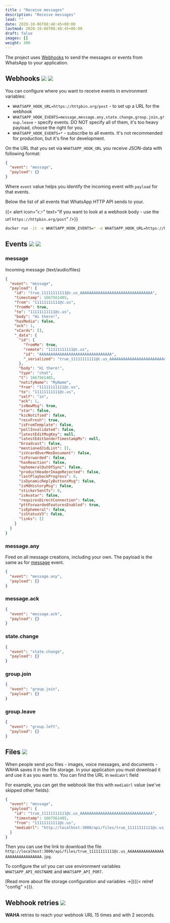 ```yaml
---
title : "Receive messages"
description: "Receive messages"
lead: ""
date: 2020-10-06T08:48:45+00:00
lastmod: 2020-10-06T08:48:45+00:00
draft: false
images: []
weight: 300
---
```


The project uses [Webhooks](https://en.wikipedia.org/wiki/Webhook) to send the messages or events from WhatsApp to your
application.

## Webhooks ![](/images/versions/core.png) ![](/images/versions/plus.png)

You can configure where you want to receive events in environment variables:

- `WHATSAPP_HOOK_URL=https://httpbin.org/post`  - to set up a URL for the webhook
- `WHATSAPP_HOOK_EVENTS=message,message.any,state.change,group.join,group.leave` - specify events. DO NOT specify all of
  them, it's too heavy payload, choose the right for you.
- `WHATSAPP_HOOK_EVENTS=*` - subscribe to all events. It's not recommended for production, but it's fine for
  development.

On the URL that you set via `WHATSAPP_HOOK_URL` you receive JSON-data with following format:

```json
{
  "event": "message",
  "payload": {}
}
```

Where `event` value helps you identify the incoming event with `payload` for that events.

Below the list of all events that WhatsApp HTTP API sends to your.

{{< alert icon="👉" text="If you want to look at a webhook body - use the url `https://httpbin.org/post`" />}}

```bash
docker run -it -e WHATSAPP_HOOK_EVENTS=* -e WHATSAPP_HOOK_URL=https://httpbin.org/post devlikeapro/whatsapp-http-api
```


## Events ![](/images/versions/core.png) ![](/images/versions/plus.png)

### message

Incoming message (text/audio/files)

```json
{
  "event": "message",
  "payload": {
    "id": "true_11111111111@c.us_AAAAAAAAAAAAAAAAAAAAAAAAAAAAAAAA",
    "timestamp": 1667561485,
    "from": "11111111111@c.us",
    "fromMe": true,
    "to": "11111111111@c.us",
    "body": "Hi there!",
    "hasMedia": false,
    "ack": 1,
    "vCards": [],
    "_data": {
      "id": {
        "fromMe": true,
        "remote": "11111111111@c.us",
        "id": "AAAAAAAAAAAAAAAAAAAAAAAAAAAAAAAA",
        "_serialized": "true_11111111111@c.us_AAAAAAAAAAAAAAAAAAAAAAAAAAAAAAAA"
      },
      "body": "Hi there!",
      "type": "chat",
      "t": 1667561485,
      "notifyName": "MyName",
      "from": "11111111111@c.us",
      "to": "11111111111@c.us",
      "self": "in",
      "ack": 1,
      "isNewMsg": true,
      "star": false,
      "kicNotified": false,
      "recvFresh": true,
      "isFromTemplate": false,
      "pollInvalidated": false,
      "latestEditMsgKey": null,
      "latestEditSenderTimestampMs": null,
      "broadcast": false,
      "mentionedJidList": [],
      "isVcardOverMmsDocument": false,
      "isForwarded": false,
      "hasReaction": false,
      "ephemeralOutOfSync": false,
      "productHeaderImageRejected": false,
      "lastPlaybackProgress": 0,
      "isDynamicReplyButtonsMsg": false,
      "isMdHistoryMsg": false,
      "stickerSentTs": 0,
      "isAvatar": false,
      "requiresDirectConnection": false,
      "pttForwardedFeaturesEnabled": true,
      "isEphemeral": false,
      "isStatusV3": false,
      "links": []
    }
  }
}
```

### message.any

Fired on all message creations, including your own. The payload is the same as for [message](#message) event.

```json
{
  "event": "message.any",
  "payload": {}
}
```

### message.ack

```json
{
  "event": "message.ack",
  "payload": {}
}
```

### state.change

```json
{
  "event": "state.change",
  "payload": {}
}
```

### group.join

```json
{
  "event": "group.join",
  "payload": {}
}
```

### group.leave

```json
{
  "event": "group.left",
  "payload": {}
}
```

## Files ![](/images/versions/plus.png)

When people send you files - images, voice messages, and documents - WAHA saves it in the file storage.
In your application you must download it and use it as you want to. You can find the URL in `mediaUrl` field

For example, you can get the webhook like this with `mediaUrl` value (we've skipped other fields):

```json
{
  "event": "message",
  "payload": {
    "id": "true_11111111111@c.us_AAAAAAAAAAAAAAAAAAAAAAAAAAAAAAAA",
    "timestamp": 1667561485,
    "from": "11111111111@c.us",
    "mediaUrl": "http://localhost:3000/api/files/true_11111111111@c.us_AAAAAAAAAAAAAAAAAAAAAAAAAAAAAAAA.jpg"
  }
}
```
Then you can use the link to download the file `http://localhost:3000/api/files/true_11111111111@c.us_AAAAAAAAAAAAAAAAAAAAAAAAAAAAAAAA.jpg`.

To configure the url you can use environment variables `WHATSAPP_API_HOSTNAME` and `WHATSAPP_API_PORT`.

[Read more about file storage configuration and variables ->]({{< relref "config" >}}).

## Webhook retries ![](/images/versions/plus.png)

**WAHA** retries to reach your webhook URL 15 times and with 2 seconds.
